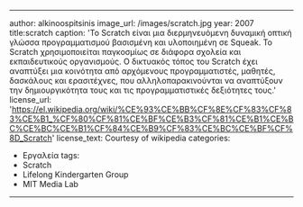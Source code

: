 ---
author: alkinoospitsinis
image_url: /images/scratch.jpg
year: 2007
title:scratch
caption: 'Το Scratch είναι μια διερμηνευόμενη δυναμική οπτική γλώσσα προγραμματισμού βασισμένη και υλοποιημένη σε Squeak.
Το Scratch χρησιμοποιείται παγκοσμίως σε διάφορα σχολεία και εκπαιδευτικούς οργανισμούς.
Ο δικτυακός τόπος του Scratch έχει αναπτύξει μια κοινότητα από αρχόμενους προγραμματιστές, μαθητές, δασκάλους και ερασιτέχνες, που αλληλοπαρακινούνται να αναπτύξουν
την δημιουργικότητα τους και τις προγραμματιστικές δεξιότητες τους.'
license_url: 'https://el.wikipedia.org/wiki/%CE%93%CE%BB%CF%8E%CF%83%CF%83%CE%B1_%CF%80%CF%81%CE%BF%CE%B3%CF%81%CE%B1%CE%BC%CE%BC%CE%B1%CF%84%CE%B9%CF%83%CE%BC%CE%BF%CF%8D_Scratch'
license_text: Courtesy of wikipedia
categories:
  - Εργαλεία
tags:
  - Scratch
  - Lifelong Kindergarten Group 
  - MIT Media Lab
 ---
